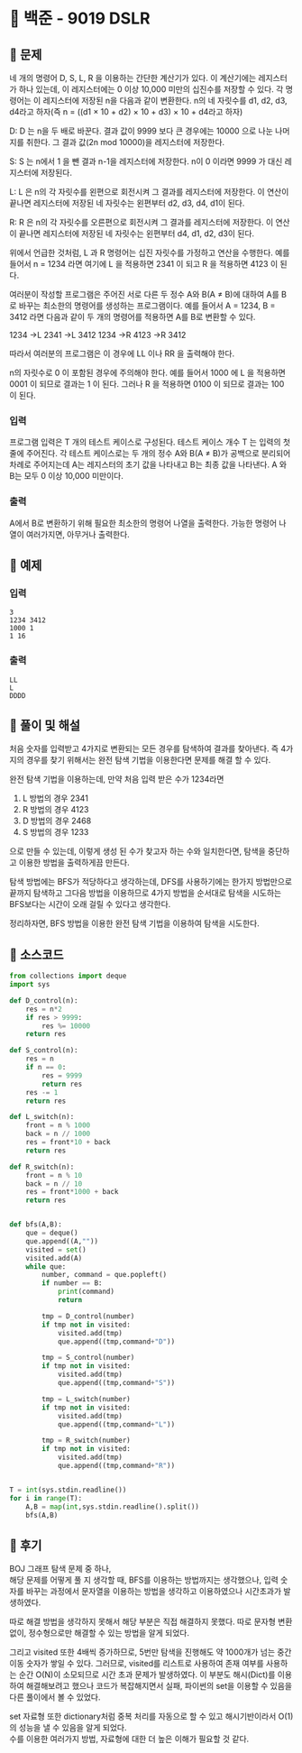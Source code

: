 # 📖 백준 - 9019 DSLR

## 📌 문제
네 개의 명령어 D, S, L, R 을 이용하는 간단한 계산기가 있다. 이 계산기에는 레지스터가 하나 있는데, 이 레지스터에는 0 이상 10,000 미만의 십진수를 저장할 수 있다. 각 명령어는 이 레지스터에 저장된 n을 다음과 같이 변환한다. n의 네 자릿수를 d1, d2, d3, d4라고 하자(즉 n = ((d1 × 10 + d2) × 10 + d3) × 10 + d4라고 하자)

D: D 는 n을 두 배로 바꾼다. 결과 값이 9999 보다 큰 경우에는 10000 으로 나눈 나머지를 취한다. 그 결과 값(2n mod 10000)을 레지스터에 저장한다. 

S: S 는 n에서 1 을 뺀 결과 n-1을 레지스터에 저장한다. n이 0 이라면 9999 가 대신 레지스터에 저장된다.  

L: L 은 n의 각 자릿수를 왼편으로 회전시켜 그 결과를 레지스터에 저장한다. 이 연산이 끝나면 레지스터에 저장된 네 자릿수는 왼편부터 d2, d3, d4, d1이 된다.  

R: R 은 n의 각 자릿수를 오른편으로 회전시켜 그 결과를 레지스터에 저장한다. 이 연산이 끝나면 레지스터에 저장된 네 자릿수는 왼편부터 d4, d1, d2, d3이 된다.  
  
위에서 언급한 것처럼, L 과 R 명령어는 십진 자릿수를 가정하고 연산을 수행한다. 예를 들어서 n = 1234 라면 여기에 L 을 적용하면 2341 이 되고 R 을 적용하면 4123 이 된다.

여러분이 작성할 프로그램은 주어진 서로 다른 두 정수 A와 B(A ≠ B)에 대하여 A를 B로 바꾸는 최소한의 명령어를 생성하는 프로그램이다. 예를 들어서 A = 1234, B = 3412 라면 다음과 같이 두 개의 명령어를 적용하면 A를 B로 변환할 수 있다.

1234 →L 2341 →L 3412
1234 →R 4123 →R 3412

따라서 여러분의 프로그램은 이 경우에 LL 이나 RR 을 출력해야 한다.

n의 자릿수로 0 이 포함된 경우에 주의해야 한다. 예를 들어서 1000 에 L 을 적용하면 0001 이 되므로 결과는 1 이 된다. 그러나 R 을 적용하면 0100 이 되므로 결과는 100 이 된다.

### __입력__
프로그램 입력은 T 개의 테스트 케이스로 구성된다. 테스트 케이스 개수 T 는 입력의 첫 줄에 주어진다. 각 테스트 케이스로는 두 개의 정수 A와 B(A ≠ B)가 공백으로 분리되어 차례로 주어지는데 A는 레지스터의 초기 값을 나타내고 B는 최종 값을 나타낸다. A 와 B는 모두 0 이상 10,000 미만이다.
### __출력__
A에서 B로 변환하기 위해 필요한 최소한의 명령어 나열을 출력한다. 가능한 명령어 나열이 여러가지면, 아무거나 출력한다.

## 📌 예제
### 입력
```
3
1234 3412
1000 1
1 16
```
### 출력
```
LL
L
DDDD
```

## 📌 풀이 및 해설
처음 숫자를 입력받고 4가지로 변환되는 모든 경우를 탐색하여 결과를 찾아낸다. 즉 4가지의 경우를 찾기 위해서는 완전 탐색 기법을 이용한다면 문제를 해결 할 수 있다.  

완전 탐색 기법을 이용하는데, 만약 처음 입력 받은 수가 1234라면  
1. L 방법의 경우 2341  
2. R 방법의 경우 4123  
3. D 방법의 경우 2468  
4. S 방법의 경우 1233  

으로 만들 수 있는데, 이렇게 생성 된 수가 찾고자 하는 수와 일치한다면, 탐색을 중단하고 이용한 방법을 출력하게끔 만든다.  

탐색 방법에는 BFS가 적당하다고 생각하는데, DFS를 사용하기에는 한가지 방법만으로 끝까지 탐색하고 그다음 방법을 이용하므로 4가지 방법을 순서대로 탐색을 시도하는 BFS보다는 시간이 오래 걸릴 수 있다고 생각한다.  

정리하자면, BFS 방법을 이용한 완전 탐색 기법을 이용하여 탐색을 시도한다.   

## 📌 소스코드
```python
from collections import deque
import sys

def D_control(n):
    res = n*2
    if res > 9999:
        res %= 10000
    return res

def S_control(n):
    res = n
    if n == 0:
        res = 9999
        return res
    res -= 1
    return res

def L_switch(n):
    front = n % 1000
    back = n // 1000
    res = front*10 + back
    return res

def R_switch(n):
    front = n % 10
    back = n // 10
    res = front*1000 + back
    return res


def bfs(A,B):
    que = deque()
    que.append((A,""))
    visited = set()
    visited.add(A)
    while que:
        number, command = que.popleft()
        if number == B:
            print(command)
            return

        tmp = D_control(number)
        if tmp not in visited:
            visited.add(tmp)
            que.append((tmp,command+"D"))

        tmp = S_control(number)
        if tmp not in visited:
            visited.add(tmp)
            que.append((tmp,command+"S"))

        tmp = L_switch(number)
        if tmp not in visited:
            visited.add(tmp)
            que.append((tmp,command+"L"))

        tmp = R_switch(number)
        if tmp not in visited:
            visited.add(tmp)
            que.append((tmp,command+"R"))


T = int(sys.stdin.readline())
for i in range(T):
    A,B = map(int,sys.stdin.readline().split())
    bfs(A,B)
```

## 📌 후기
BOJ 그래프 탐색 문제 중 하나,  
해당 문제를 어떻게 풀 지 생각할 때, BFS를 이용하는 방법까지는 생각했으나, 입력 숫자를 바꾸는 과정에서 문자열을 이용하는 방법을 생각하고 이용하였으나 시간초과가 발생하였다.

따로 해결 방법을 생각하지 못해서 해당 부분은 직접 해결하지 못했다. 따로 문자형 변환 없이, 정수형으로만 해결할 수 있는 방법을 알게 되었다.  

그리고 visited 또한 4배씩 증가하므로, 5번만 탐색을 진행해도 약 1000개가 넘는 중간 이동 숫자가 쌓일 수 있다. 그러므로, visited를 리스트로 사용하여 존재 여부를 사용하는 순간 O(N)이 소모되므로 시간 초과 문제가 발생하였다. 이 부분도 해시(Dict)를 이용하여 해결해보려고 했으나 코드가 복잡해지면서 실패, 파이썬의 set을 이용할 수 있음을 다른 풀이에서 볼 수 있었다.  

set 자료형 또한 dictionary처럼 중복 처리를 자동으로 할 수 있고 해시기반이라서 O(1)의 성능을 낼 수 있음을 알게 되었다.  
수를 이용한 여러가지 방법, 자료형에 대한 더 높은 이해가 필요할 것 같다.
